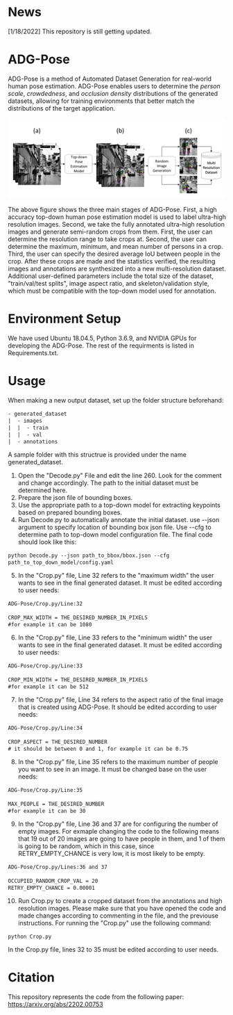 # News  

[1/18/2022] This repository is still getting updated.

# ADG-Pose
ADG-Pose is a method of Automated Dataset Generation for real-world human pose estimation. ADG-Pose enables users to determine the *person scale*, *crowdedness*, and *occlusion density* distributions of the generated datasets, allowing for training environments that better match the distributions of the target application.

![Illustrating ADG-Pose](figures/ADG-Pose.png)

The above figure shows the three main stages of ADG-Pose. First, a high accuracy top-down human pose estimation model is used to label ultra-high resolution images. Second, we take the fully annotated ultra-high resolution images and generate semi-random crops from them. First, the user can determine the resolution range to take crops at. Second, the user can determine the maximum, minimum, and mean number of persons in a crop. Third, the user can specify the desired average IoU between people in the crop. After these crops are made and the statistics verified, the resulting images and annotations are synthesized into a new multi-resolution dataset. Additional user-defined parameters include the total size of the dataset, "train/val/test splits", image aspect ratio, and skeleton/validation style, which must be compatible with the top-down model used for annotation.


# Environment Setup

We have used Ubuntu 18.04.5, Python 3.6.9, and NVIDIA GPUs for developing the ADG-Pose. The rest of the requirments is listed in Requirements.txt.

# Usage

When making a new output dataset, set up the folder structure beforehand:
```
- generated_dataset
|  - images
|  |  - train
|  |  - val
|  - annotations
```

A sample folder with this structrue is provided under the name generated_dataset.

1. Open the "Decode.py" File and edit the line 260. Look for the comment and change accordingly. The path to the initial dataset must be determined here.
2. Prepare the json file of bounding boxes.
3. Use the appropriate path to a top-down model for extracting keypoints based on prepared bounding boxes.
4. Run Decode.py to automatically annotate the initial dataset. use --json argument to specify location of bounding box json file. Use --cfg to determine path to top-down model configuration file. The final code should look like this:

```
python Decode.py --json path_to_bbox/bbox.json --cfg path_to_top_down_model/config.yaml
```

5. In the "Crop.py" file, Line 32 refers to the "maximum width" the user wants to see in the final generated dataset. It must be edited according to user needs:
```
ADG-Pose/Crop.py/Line:32

CROP_MAX_WIDTH = THE_DESIRED_NUMBER_IN_PIXELS
#for example it can be 1080
```
6. In the "Crop.py" file, Line 33 refers to the "minimum width" the user wants to see in the final generated dataset. It must be edited according to user needs:
```
ADG-Pose/Crop.py/Line:33

CROP_MIN_WIDTH = THE_DESIRED_NUMBER_IN_PIXELS
#for example it can be 512
```

7. In the "Crop.py" file, Line 34 refers to the aspect ratio of the final image that is created using ADG-Pose. It should be edited according to user needs:
```
ADG-Pose/Crop.py/Line:34

CROP_ASPECT = THE_DESIRED_NUMBER
# it should be between 0 and 1, for example it can be 0.75
```
8. In the "Crop.py" file, Line 35 refers to the maximum number of people you want to see in an image. It must be changed base on the user needs:
```
ADG-Pose/Crop.py/Line:35

MAX_PEOPLE = THE_DESIRED_NUMBER
#for example it can be 30
```

9. In the "Crop.py" file, Line 36 and 37 are for configuring the number of empty images. For exmaple changing the code to the following means that 19 out of 20 images are going to have people in them, and 1 of them is going to be random, which in this case, since RETRY_EMPTY_CHANCE is very low, it is most likely to be empty.
```
ADG-Pose/Crop.py/Lines:36 and 37

OCCUPIED_RANDOM_CROP_VAL = 20
RETRY_EMPTY_CHANCE = 0.00001
```

10. Run Crop.py to create a cropped dataset from the annotations and high resolution images. Please make sure that you have opened the code and made changes according to commenting in the file, and the previouse instructions. For running the "Crop.py" use the following command:
```
python Crop.py
```
In the Crop.py file, lines 32 to 35 must be edited according to user needs.


# Citation

This repository represents the code from the following paper:
https://arxiv.org/abs/2202.00753
